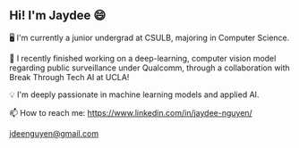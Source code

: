 ## Hi! I'm Jaydee 😄
🖥️ I'm currently a junior undergrad at CSULB, majoring in Computer Science.

💭 I recently finished working on a deep-learning, computer vision model regarding public surveillance under Qualcomm, through a collaboration with Break Through Tech AI at UCLA!

💡 I'm deeply passionate in machine learning models and applied AI.

📫 How to reach me:
https://www.linkedin.com/in/jaydee-nguyen/

jdeenguyen@gmail.com

<!--
**jaydee-n/jaydee-n** is a ✨ _special_ ✨ repository because its `README.md` (this file) appears on your GitHub profile.

Here are some ideas to get you started:

- 🔭 I’m currently working on ...
- 🌱 I’m currently learning ...
- 👯 I’m looking to collaborate on ...
- 🤔 I’m looking for help with ...
- 💬 Ask me about ...
- 📫 How to reach me: ...
- 😄 Pronouns: ...
- ⚡ Fun fact: ...
-->
